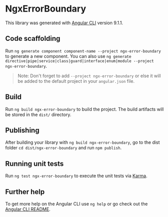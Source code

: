 # NgxErrorBoundary

This library was generated with [Angular CLI](https://github.com/angular/angular-cli) version 9.1.1.

## Code scaffolding

Run `ng generate component component-name --project ngx-error-boundary` to generate a new component. You can also use `ng generate directive|pipe|service|class|guard|interface|enum|module --project ngx-error-boundary`.
> Note: Don't forget to add `--project ngx-error-boundary` or else it will be added to the default project in your `angular.json` file. 

## Build

Run `ng build ngx-error-boundary` to build the project. The build artifacts will be stored in the `dist/` directory.

## Publishing

After building your library with `ng build ngx-error-boundary`, go to the dist folder `cd dist/ngx-error-boundary` and run `npm publish`.

## Running unit tests

Run `ng test ngx-error-boundary` to execute the unit tests via [Karma](https://karma-runner.github.io).

## Further help

To get more help on the Angular CLI use `ng help` or go check out the [Angular CLI README](https://github.com/angular/angular-cli/blob/master/README.md).
